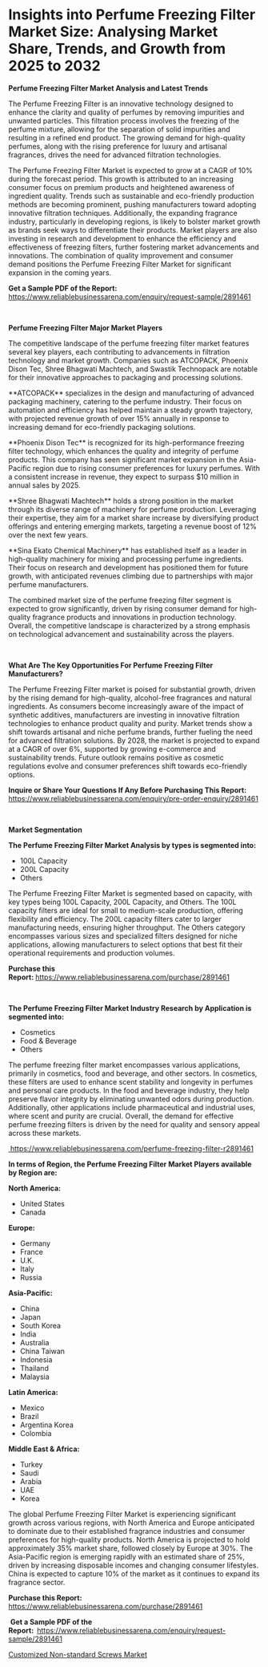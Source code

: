 <p><h1>Insights into Perfume Freezing Filter Market Size: Analysing Market Share, Trends, and Growth from 2025 to 2032</h1></p><p><strong>Perfume Freezing Filter Market Analysis and Latest Trends</strong></p>
<p><p>The Perfume Freezing Filter is an innovative technology designed to enhance the clarity and quality of perfumes by removing impurities and unwanted particles. This filtration process involves the freezing of the perfume mixture, allowing for the separation of solid impurities and resulting in a refined end product. The growing demand for high-quality perfumes, along with the rising preference for luxury and artisanal fragrances, drives the need for advanced filtration technologies.</p><p>The Perfume Freezing Filter Market is expected to grow at a CAGR of 10% during the forecast period. This growth is attributed to an increasing consumer focus on premium products and heightened awareness of ingredient quality. Trends such as sustainable and eco-friendly production methods are becoming prominent, pushing manufacturers toward adopting innovative filtration techniques. Additionally, the expanding fragrance industry, particularly in developing regions, is likely to bolster market growth as brands seek ways to differentiate their products. Market players are also investing in research and development to enhance the efficiency and effectiveness of freezing filters, further fostering market advancements and innovations. The combination of quality improvement and consumer demand positions the Perfume Freezing Filter Market for significant expansion in the coming years.</p></p>
<p><strong>Get a Sample PDF of the Report:&nbsp;</strong> <a href="https://www.reliablebusinessarena.com/enquiry/request-sample/2891461?utm_campaign=3531&utm_medium=2&utm_source=Github&utm_content=ia&utm_term=14032025&utm_id=perfume-freezing-filter">https://www.reliablebusinessarena.com/enquiry/request-sample/2891461</a></p>
<p>&nbsp;</p>
<p><strong>Perfume Freezing Filter Major Market Players</strong></p>
<p><p>The competitive landscape of the perfume freezing filter market features several key players, each contributing to advancements in filtration technology and market growth. Companies such as ATCOPACK, Phoenix Dison Tec, Shree Bhagwati Machtech, and Swastik Technopack are notable for their innovative approaches to packaging and processing solutions.</p><p>**ATCOPACK** specializes in the design and manufacturing of advanced packaging machinery, catering to the perfume industry. Their focus on automation and efficiency has helped maintain a steady growth trajectory, with projected revenue growth of over 15% annually in response to increasing demand for eco-friendly packaging solutions.</p><p>**Phoenix Dison Tec** is recognized for its high-performance freezing filter technology, which enhances the quality and integrity of perfume products. This company has seen significant market expansion in the Asia-Pacific region due to rising consumer preferences for luxury perfumes. With a consistent increase in revenue, they expect to surpass $10 million in annual sales by 2025.</p><p>**Shree Bhagwati Machtech** holds a strong position in the market through its diverse range of machinery for perfume production. Leveraging their expertise, they aim for a market share increase by diversifying product offerings and entering emerging markets, targeting a revenue boost of 12% over the next few years.</p><p>**Sina Ekato Chemical Machinery** has established itself as a leader in high-quality machinery for mixing and processing perfume ingredients. Their focus on research and development has positioned them for future growth, with anticipated revenues climbing due to partnerships with major perfume manufacturers.</p><p>The combined market size of the perfume freezing filter segment is expected to grow significantly, driven by rising consumer demand for high-quality fragrance products and innovations in production technology. Overall, the competitive landscape is characterized by a strong emphasis on technological advancement and sustainability across the players.</p></p>
<p>&nbsp;</p>
<p><strong>What Are The Key Opportunities For Perfume Freezing Filter Manufacturers?</strong></p>
<p><p>The Perfume Freezing Filter market is poised for substantial growth, driven by the rising demand for high-quality, alcohol-free fragrances and natural ingredients. As consumers become increasingly aware of the impact of synthetic additives, manufacturers are investing in innovative filtration technologies to enhance product quality and purity. Market trends show a shift towards artisanal and niche perfume brands, further fueling the need for advanced filtration solutions. By 2028, the market is projected to expand at a CAGR of over 6%, supported by growing e-commerce and sustainability trends. Future outlook remains positive as cosmetic regulations evolve and consumer preferences shift towards eco-friendly options.</p></p>
<p><strong>Inquire or Share Your Questions If Any Before Purchasing This Report:</strong> <a href="https://www.reliablebusinessarena.com/enquiry/pre-order-enquiry/2891461?utm_campaign=3531&utm_medium=2&utm_source=Github&utm_content=ia&utm_term=14032025&utm_id=perfume-freezing-filter">https://www.reliablebusinessarena.com/enquiry/pre-order-enquiry/2891461</a></p>
<p>&nbsp;</p>
<p><strong>Market Segmentation</strong></p>
<p><strong>The Perfume Freezing Filter Market Analysis by types is segmented into:</strong></p>
<p><ul><li>100L Capacity</li><li>200L Capacity</li><li>Others</li></ul></p>
<p><p>The Perfume Freezing Filter Market is segmented based on capacity, with key types being 100L Capacity, 200L Capacity, and Others. The 100L capacity filters are ideal for small to medium-scale production, offering flexibility and efficiency. The 200L capacity filters cater to larger manufacturing needs, ensuring higher throughput. The Others category encompasses various sizes and specialized filters designed for niche applications, allowing manufacturers to select options that best fit their operational requirements and production volumes.</p></p>
<p><strong>Purchase this Report:&nbsp;</strong><a href="https://www.reliablebusinessarena.com/purchase/2891461?utm_campaign=3531&utm_medium=2&utm_source=Github&utm_content=ia&utm_term=14032025&utm_id=perfume-freezing-filter">https://www.reliablebusinessarena.com/purchase/2891461</a></p>
<p>&nbsp;</p>
<p><strong>The Perfume Freezing Filter Market Industry Research by Application is segmented into:</strong></p>
<p><ul><li>Cosmetics</li><li>Food & Beverage</li><li>Others</li></ul></p>
<p><p>The perfume freezing filter market encompasses various applications, primarily in cosmetics, food and beverage, and other sectors. In cosmetics, these filters are used to enhance scent stability and longevity in perfumes and personal care products. In the food and beverage industry, they help preserve flavor integrity by eliminating unwanted odors during production. Additionally, other applications include pharmaceutical and industrial uses, where scent and purity are crucial. Overall, the demand for effective perfume freezing filters is driven by the need for quality and sensory appeal across these markets.</p></p>
<p><a href="https://www.reliablebusinessarena.com/perfume-freezing-filter-r2891461?utm_campaign=3531&utm_medium=2&utm_source=Github&utm_content=ia&utm_term=14032025&utm_id=perfume-freezing-filter">&nbsp;https://www.reliablebusinessarena.com/perfume-freezing-filter-r2891461</a></p>
<p><strong>In terms of Region, the Perfume Freezing Filter Market Players available by Region are:</strong></p>
<p>
    <p> <strong> North America: </strong>
        <ul>
            <li>United States</li>
            <li>Canada</li>
        </ul>
        </p> 
    <p> <strong> Europe: </strong>
        <ul>
            <li>Germany</li>
            <li>France</li>
            <li>U.K.</li>
            <li>Italy</li>
            <li>Russia</li>
        </ul>
        </p> 
    <p> <strong> Asia-Pacific: </strong>
        <ul>
            <li>China</li>
            <li>Japan</li>
            <li>South Korea</li>
            <li>India</li>
            <li>Australia</li>
            <li>China Taiwan</li>
            <li>Indonesia</li>
            <li>Thailand</li>
            <li>Malaysia</li>
        </ul>
        </p> 
    <p> <strong> Latin America: </strong>
        <ul>
            <li>Mexico</li>
            <li>Brazil</li>
            <li>Argentina Korea</li>
            <li>Colombia</li>
        </ul>
        </p> 
    <p> <strong> Middle East & Africa: </strong>
        <ul>
            <li>Turkey</li>
            <li>Saudi</li>
            <li>Arabia</li>
            <li>UAE</li>
            <li>Korea</li>
        </ul>
    </p>
    </p>
<p><p>The global Perfume Freezing Filter Market is experiencing significant growth across various regions, with North America and Europe anticipated to dominate due to their established fragrance industries and consumer preferences for high-quality products. North America is projected to hold approximately 35% market share, followed closely by Europe at 30%. The Asia-Pacific region is emerging rapidly with an estimated share of 25%, driven by increasing disposable incomes and changing consumer lifestyles. China is expected to capture 10% of the market as it continues to expand its fragrance sector.</p></p>
<p><strong>Purchase this Report: </strong><a href="https://www.reliablebusinessarena.com/purchase/2891461?utm_campaign=3531&utm_medium=2&utm_source=Github&utm_content=ia&utm_term=14032025&utm_id=perfume-freezing-filter">https://www.reliablebusinessarena.com/purchase/2891461</a></p>
<p>&nbsp;<strong>Get a Sample PDF of the Report:&nbsp;&nbsp;</strong><a href="https://www.reliablebusinessarena.com/enquiry/request-sample/2891461?utm_campaign=3531&utm_medium=2&utm_source=Github&utm_content=ia&utm_term=14032025&utm_id=perfume-freezing-filter">https://www.reliablebusinessarena.com/enquiry/request-sample/2891461</a></p>
<p><strong></strong></p>
<p><p><a href="https://github.com/abidomamen/Market-Research-Report-List-1/blob/main/customized-non-standard-screws-market.md?utm_campaign=3531&utm_medium=2&utm_source=Github&utm_content=ia&utm_term=14032025&utm_id=perfume-freezing-filter">Customized Non-standard Screws Market</a></p></p>